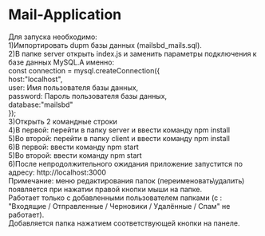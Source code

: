 # Mail-Application
Для запуска необходимо:<br/>
1)Импортировать dupm базы данных (mailsbd_mails.sql).<br/>
2)В папке server открыть index.js и заменить параметры подключения к базе данных MySQL.А именно:<br/>
const connection = mysql.createConnection({<br/>
  host:"localhost",<br/>
  user: Имя пользователя базы данных,<br/>
  password: Пароль пользователя базы данных,<br/>
  database:"mailsbd"<br/>
});<br/>
3)Открыть 2 командные строки<br/>
4)В первой: перейти в папку server и ввести команду npm install<br/>
5)Во второй: перейти в папку client и ввести команду npm install<br/>
6)В первой:  ввести команду npm start<br/>
5)Во второй:  ввести команду npm start<br/>
6)После непродолжительного ожидания приложение запустится по адресу: http://localhost:3000<br/>
Примечание: меню редактирования папок (переименовать\удалить) появляется при нажатии правой кнопки мыши на папке. <br/>
Работает только с добавленными пользователем папками (с : "Входящие / Отправленные / Черновики / Удалённые / Спам" не работает).<br/>
Добавляется папка нажатием соответствующей кнопки на панеле.
